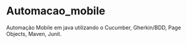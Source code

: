# Automacao_mobile
Automação Mobile em java utilizando o Cucumber, Gherkin/BDD, Page Objects, Maven, Junit.
